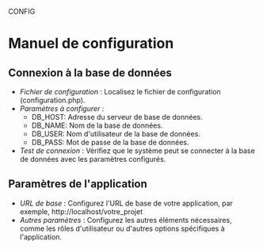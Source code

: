 CONFIG
# Manuel de configuration
## Connexion à la base de données
- *Fichier de configuration* : Localisez le fichier de configuration (configuration.php).
- *Paramètres à configurer* :
  - DB_HOST: Adresse du serveur de base de données.
  - DB_NAME: Nom de la base de données.
  - DB_USER: Nom d'utilisateur de la base de données.
  - DB_PASS: Mot de passe de la base de données.
- *Test de connexion* : Vérifiez que le système peut se connecter à la base de données avec les paramètres configurés.

## Paramètres de l'application
- *URL de base* : Configurez l'URL de base de votre application, par exemple, http://localhost/votre_projet
- *Autres paramètres* : Configurez les autres éléments nécessaires, comme les rôles d'utilisateur ou d'autres options spécifiques à l'application.